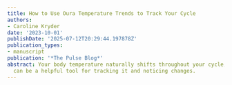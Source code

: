 ```yaml
---
title: How to Use Oura Temperature Trends to Track Your Cycle
authors:
- Caroline Kryder
date: '2023-10-01'
publishDate: '2025-07-12T20:29:44.197878Z'
publication_types:
- manuscript
publication: '*The Pulse Blog*'
abstract: Your body temperature naturally shifts throughout your cycle, and Oura Ring
  can be a helpful tool for tracking it and noticing changes.
---
```

